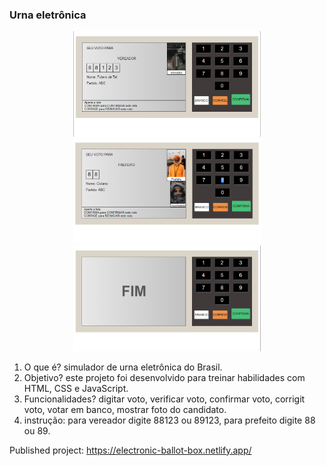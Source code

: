 ### Urna eletrônica

<p align="center">
  <img src="https://github.com/robertmadureira/electronic-ballot-box/blob/main/screan/2.PNG" width="300" title="hover text">
  <img src="https://github.com/robertmadureira/electronic-ballot-box/blob/main/screan/3.PNG" width="300" title="hover text">
  <img src="https://github.com/robertmadureira/electronic-ballot-box/blob/main/screan/1.PNG" width="300" title="hover text">
</p>

1. O que é? simulador de urna eletrônica do Brasil.
2. Objetivo? este projeto foi desenvolvido para treinar habilidades com HTML, CSS e JavaScript.
3. Funcionalidades? digitar voto, verificar voto, confirmar voto, corrigit voto, votar em banco, mostrar foto do candidato.
4. instrução: para vereador digite 88123 ou 89123, para prefeito digite 88 ou 89.

Published project: https://electronic-ballot-box.netlify.app/
